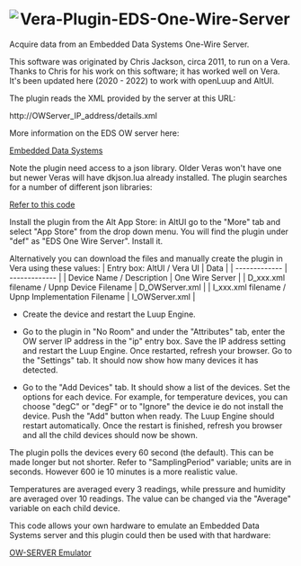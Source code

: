 # <img align="left" src="https://a-lurker.github.io/icons/Embedded_Data_Systems_50_50.png"> Vera-Plugin-EDS-One-Wire-Server

Acquire data from an Embedded Data Systems One-Wire Server.

This software was originated by Chris Jackson, circa 2011, to run on a Vera. Thanks to Chris for his work on this software; it has worked well on Vera. It's been updated here (2020 - 2022) to work with openLuup and AltUI.

The plugin reads the XML provided by the server at this URL:

http://OWServer_IP_address/details.xml

More information on the EDS OW server here:

[Embedded Data Systems](https://www.embeddeddatasystems.com/)

Note the plugin need access to a json library. Older Veras won't have one but newer Veras will have dkjson.lua already installed. The plugin searches for a number of different json libraries:

[Refer to this code](https://github.com/a-lurker/Vera-Plugin-EDS-One-Wire-Server/blob/f643664f1ecf7a96299cfa0ce96a8962da21d9bb/Luup_device/L_OWServer.lua#L605)

Install the plugin from the Alt App Store: in AltUI go to the "More" tab and select "App Store" from the drop down menu. You will find the plugin under "def" as "EDS One Wire Server". Install it.

Alternatively you can download the files and manually create the plugin in Vera using these values:
| Entry box: AltUI / Vera UI    | Data          |
| ------------- | ------------- |
| Device Name / Description | One Wire Server |
| D_xxx.xml filename / Upnp Device Filename | D_OWServer.xml |
| I_xxx.xml filename / Upnp Implementation Filename | I_OWServer.xml |

- Create the device and restart the Luup Engine.
- Go to the plugin in "No Room" and under the "Attributes" tab, enter the OW server IP address in the "ip" entry box. Save the IP address setting and restart the Luup Engine. Once restarted, refresh your browser. Go to the "Settings" tab. It should now show how many devices it has detected.

- Go to the "Add Devices" tab. It should show a list of the devices. Set the options for each device. For example, for temperature devices, you can choose "degC" or "degF" or to "Ignore" the device ie do not install the device. Push the "Add" button when ready. The Luup Engine should restart automatically. Once the restart is finished, refresh you browser and all the child devices should now be shown.

The plugin polls the devices every 60 second (the default). This can be made longer but not shorter. Refer to "SamplingPeriod" variable; units are in seconds. However 600 ie 10 minutes is a more realistic value.

Temperatures are averaged every 3 readings, while pressure and humidity are averaged over 10 readings. The value can be changed via the "Average" variable on each child device.

This code allows your own hardware to emulate an Embedded Data Systems server and this plugin could then be used with that hardware:

[OW-SERVER Emulator](https://github.com/dbemowsk/OW-SERVER_Emulator)
